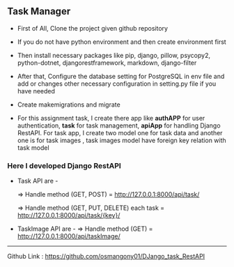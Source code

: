 ## Task Manager

- First of All, Clone the project given github repository

- If you do not have python environment and then create environment first

- Then install necessary packages like pip, django, pillow, psycopy2, python-dotnet, djangorestframework, markdown, django-filter 

- After that, Configure the database setting for PostgreSQL in env file and add or changes other necessary configuration in setting.py file if you have needed

- Create makemigrations and migrate


- For this assignment task, I create there app like **authAPP** for user authentication, **task** for task management, **apiApp** for handling Django RestAPI. For task app, I create two model one for task data and another one is for task images , task images model have foreign key relation with task model


### Here I developed Django RestAPI
 
- Task API are - 
  
  => Handle method (GET, POST) = http://127.0.0.1:8000/api/task/

  => Handle method (GET, PUT, DELETE) each task = http://127.0.0.1:8000/api/task/{key}/

- TaskImage API are -
  => Handle method (GET) = http://127.0.0.1:8000/api/taskImage/

---
    
Github Link : https://github.com/osmangony01/DJango_task_RestAPI 
